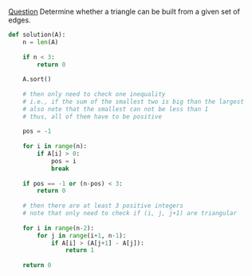 [Question](https://app.codility.com/programmers/lessons/6-sorting/triangle/)
Determine whether a triangle can be built from a given set of edges.
```python
def solution(A):
    n = len(A)
    
    if n < 3:
        return 0
        
    A.sort()
    
    # then only need to check one inequality
    # i.e., if the sum of the smallest two is big than the largest
    # also note that the smallest can not be less than 1
    # thus, all of them have to be positive
    
    pos = -1
    
    for i in range(n):
        if A[i] > 0:
            pos = i
            break
        
    if pos == -1 or (n-pos) < 3:
        return 0
        
    # then there are at least 3 positive integers
    # note that only need to check if (i, j, j+1) are triangular
    
    for i in range(n-2):
        for j in range(i+1, n-1):
            if A[i] > (A[j+1] - A[j]):
                return 1
                
    return 0
```